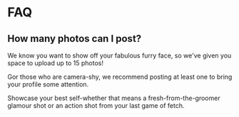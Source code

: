 # FAQ

## How many photos can I post?

We know you want to show off your fabulous furry face, so we've given you space to upload up to 15 photos!

Gor those who are camera-shy, we recommend posting at least one to bring your profile some attention.

Showcase your best self-whether that means a fresh-from-the-groomer glamour shot or an action shot from your last game of fetch. 